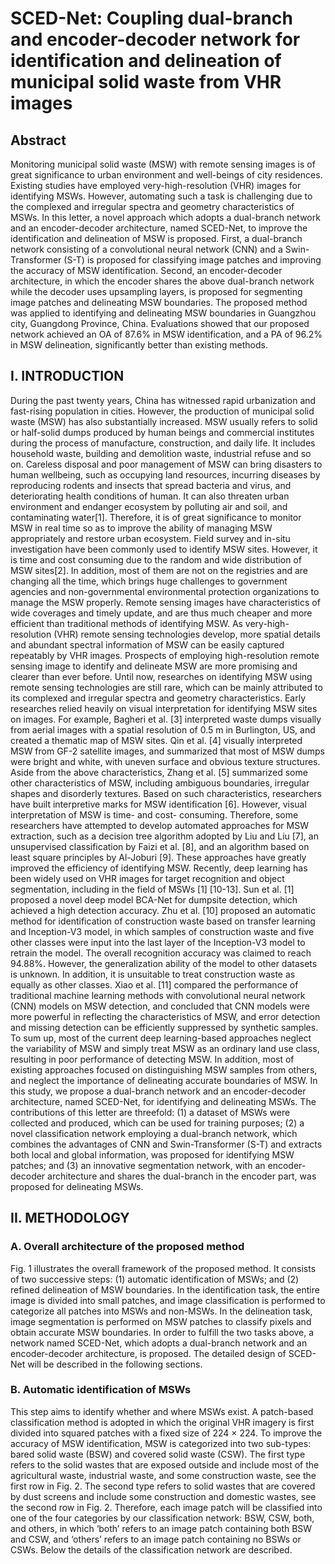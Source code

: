 # SCED-Net: Coupling dual-branch and encoder-decoder network for identification and delineation of municipal solid waste from VHR images
## Abstract
Monitoring municipal solid waste (MSW) with remote sensing images is of great significance to urban environment and well-beings of city residences. Existing studies have employed very-high-resolution (VHR) images for identifying MSWs. However, automating such a task is challenging due to the complexed and irregular spectra and geometry characteristics of MSWs. In this letter, a novel approach which adopts a dual-branch network and an encoder-decoder architecture, named SCED-Net, to improve the identification and delineation of MSW is proposed. First, a dual-branch network consisting of a convolutional neural network (CNN) and a Swin-Transformer (S-T) is proposed for classifying image patches and improving the accuracy of MSW identification. Second, an encoder-decoder architecture, in which the encoder shares the above dual-branch network while the decoder uses upsampling layers, is proposed for segmenting image patches and delineating MSW boundaries. The proposed method was applied to identifying and delineating MSW boundaries in Guangzhou city, Guangdong Province, China. Evaluations showed that our proposed network achieved an OA of 87.6% in MSW identification, and a PA of 96.2% in MSW delineation, significantly better than existing methods.
## I. INTRODUCTION
During the past twenty years, China has witnessed rapid urbanization and fast-rising population in cities. However, the production of municipal solid waste (MSW) has also substantially increased. MSW usually refers to solid or half-solid dumps produced by human beings and commercial institutes during the process of manufacture, construction, and daily life. It includes household waste, building and demolition waste, industrial refuse and so on. Careless disposal and poor management of MSW can bring disasters to human wellbeing, such as occupying land resources, incurring diseases by reproducing rodents and insects that spread bacteria and virus, and deteriorating health conditions of human. It can also threaten urban environment and endanger ecosystem by polluting air and soil, and contaminating water[1]. Therefore, it is of great significance to monitor MSW in real time so as to improve the ability of managing MSW appropriately and restore urban ecosystem.
Field survey and in-situ investigation have been commonly used to identify MSW sites. However, it is time and cost consuming due to the random and wide distribution of MSW sites[2]. In addition, most of them are not on the registries and are changing all the time, which brings huge challenges to government agencies and non-governmental environmental protection organizations to manage the MSW properly. Remote sensing images have characteristics of wide coverages and timely update, and are thus much cheaper and more efficient than traditional methods of identifying MSW. As very-high-resolution (VHR) remote sensing technologies develop, more spatial details and abundant spectral information of MSW can be easily captured repeatably by VHR images. Prospects of employing high-resolution remote sensing image to identify and delineate MSW are more promising and clearer than ever before.
Until now, researches on identifying MSW using remote sensing technologies are still rare, which can be mainly attributed to its complexed and irregular spectra and geometry characteristics. Early researches relied heavily on visual interpretation for identifying MSW sites on images. For example, Bagheri et al. [3] interpreted waste dumps visually from aerial images with a spatial resolution of 0.5 m in Burlington, US, and created a thematic map of MSW sites. Qin et al. [4] visually interpreted MSW from GF-2 satellite images, and summarized that most of MSW dumps were bright and white, with uneven surface and obvious texture structures. Aside from the above characteristics, Zhang et al. [5] summarized some other characteristics of MSW, including ambiguous boundaries, irregular shapes and disorderly textures. Based on such characteristics, researchers have built interpretive marks for MSW identification [6]. However, visual interpretation of MSW is time- and cost- consuming. Therefore, some researchers have attempted to develop automated approaches for MSW extraction, such as a decision tree algorithm adopted by Liu and Liu [7], an unsupervised classification by Faizi et al. [8], and an algorithm based on least square principles by Al-Joburi [9]. These approaches have greatly improved the efficiency of identifying MSW.
Recently, deep learning has been widely used on VHR images for target recognition and object segmentation, including in the field of MSWs [1] [10-13]. Sun et al. [1] proposed a novel deep model BCA-Net for dumpsite detection, which achieved a high detection accuracy. Zhu et al. [10] proposed an automatic method for identification of construction waste based on transfer learning and Inception-V3 model, in which samples of construction waste and five other classes were input into the last layer of the Inception-V3 model to retrain the model. The overall recognition accuracy was claimed to reach 94.88%. However, the generalization ability of the model to other datasets is unknown. In addition, it is unsuitable to treat construction waste as equally as other classes. Xiao et al. [11] compared the performance of traditional machine learning methods with convolutional neural network (CNN) models on MSW detection, and concluded that CNN models were more powerful in reflecting the characteristics of MSW, and error detection and missing detection can be efficiently suppressed by synthetic samples. 
To sum up, most of the current deep learning-based approaches neglect the variability of MSW and simply treat MSW as an ordinary land use class, resulting in poor performance of detecting MSW. In addition, most of existing approaches focused on distinguishing MSW samples from others, and neglect the importance of delineating accurate boundaries of MSW. In this study, we propose a dual-branch network and an encoder-decoder architecture, named SCED-Net, for identifying and delineating MSWs. The contributions of this letter are threefold: (1) a dataset of MSWs were collected and produced, which can be used for training purposes; (2) a novel classification network employing a dual-branch network, which combines the advantages of CNN and Swin-Transformer (S-T) and extracts both local and global information, was proposed for identifying MSW patches; and (3) an innovative segmentation network, with an encoder-decoder architecture and shares the dual-branch in the encoder part, was proposed for delineating MSWs.
## II. METHODOLOGY
### A. Overall architecture of the proposed method
Fig. 1 illustrates the overall framework of the proposed method. It consists of two successive steps: (1) automatic identification of MSWs; and (2) refined delineation of MSW boundaries. In the identification task, the entire image is divided into small patches, and image classification is performed to categorize all patches into MSWs and non-MSWs. In the delineation task, image segmentation is performed on MSW patches to classify pixels and obtain accurate MSW boundaries.
In order to fulfill the two tasks above, a network named SCED-Net, which adopts a dual-branch network and an encoder-decoder architecture, is proposed. The detailed design of SCED-Net will be described in the following sections. 
### B. Automatic identification of MSWs
This step aims to identify whether and where MSWs exist. A patch-based classification method is adopted in which the original VHR imagery is first divided into squared patches with a fixed size of 224 × 224. To improve the accuracy of MSW identification, MSW is categorized into two sub-types: bared solid waste (BSW) and covered solid waste (CSW). The first type refers to the solid wastes that are exposed outside and include most of the agricultural waste, industrial waste, and some construction waste, see the first row in Fig. 2. The second type refers to solid wastes that are covered by dust screens and include some construction and domestic wastes, see the second row in Fig. 2. Therefore, each image patch will be classified into one of the four categories by our classification network: BSW, CSW, both, and others, in which ‘both’ refers to an image patch containing both BSW and CSW, and ‘others’ refers to an image patch containing no BSWs or CSWs. Below the details of the classification network are described. 

